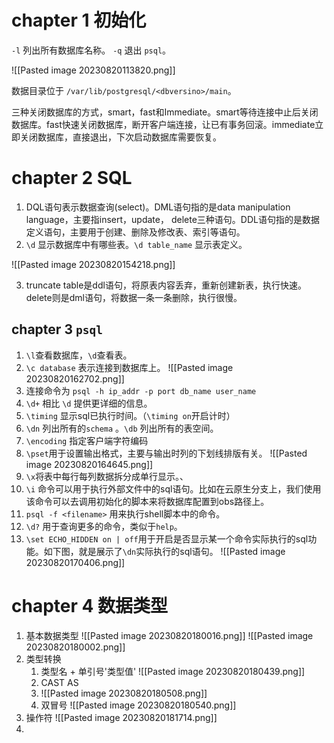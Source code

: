  
 # chapter 1 初始化
 
 `-l` 列出所有数据库名称。 `-q` 退出 `psql`。

![[Pasted image 20230820113820.png]]

数据目录位于 `/var/lib/postgresql/<dbversino>/main`。

三种关闭数据库的方式，smart，fast和Immediate。smart等待连接中止后关闭数据库。fast快速关闭数据库，断开客户端连接，让已有事务回滚。immediate立即关闭数据库，直接退出，下次启动数据库需要恢复。


# chapter 2 SQL

1.  DQL语句表示数据查询(select)。DML语句指的是data manipulation language，主要指insert，update， delete三种语句。DDL语句指的是数据定义语句，主要用于创建、删除及修改表、索引等语句。
2. `\d` 显示数据库中有哪些表。`\d table_name` 显示表定义。

![[Pasted image 20230820154218.png]]

3. truncate table是ddl语句，将原表内容丢弃，重新创建新表，执行快速。delete则是dml语句，将数据一条一条删除，执行很慢。

## chapter 3 `psql`

1. `\l`查看数据库，`\d`查看表。
2. `\c database` 表示连接到数据库上。
![[Pasted image 20230820162702.png]]
3. 连接命令为 `psql -h ip_addr -p port db_name user_name`
4. `\d+` 相比 `\d` 提供更详细的信息。
5. `\timing` 显示sql已执行时间。（`\timing on`开启计时）
6. `\dn` 列出所有的`schema` 。`\db` 列出所有的表空间。
7. `\encoding` 指定客户端字符编码
8. `\pset`用于设置输出格式，主要与输出时列的下划线排版有关。
![[Pasted image 20230820164645.png]]
9. `\x`将表中每行每列数据拆分成单行显示。、
10. `\i` 命令可以用于执行外部文件中的sql语句。比如在云原生分支上，我们使用该命令可以去调用初始化的脚本来将数据库配置到obs路径上。
11. `psql -f <filename>` 用来执行shell脚本中的命令。
12. `\d?` 用于查询更多的命令，类似于`help`。
13. `\set ECHO_HIDDEN on | off`用于开启是否显示某一个命令实际执行的sql功能。如下图，就是展示了`\dn`实际执行的sql语句。
![[Pasted image 20230820170406.png]]

# chapter 4 数据类型

1. 基本数据类型
![[Pasted image 20230820180016.png]]
![[Pasted image 20230820180002.png]]
2. 类型转换
	1. 类型名 + 单引号'类型值'
		![[Pasted image 20230820180439.png]]
	2.  CAST AS
	3. ![[Pasted image 20230820180508.png]]
	 4.  双冒号
	 ![[Pasted image 20230820180540.png]]
3. 操作符
![[Pasted image 20230820181714.png]]
4. 